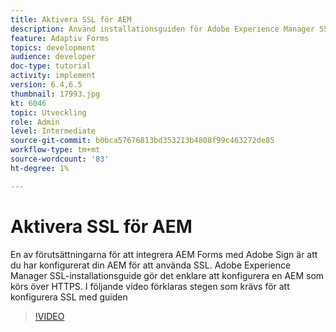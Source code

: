 ```yaml
---
title: Aktivera SSL för AEM
description: Använd installationsguiden för Adobe Experience Manager SSL för att konfigurera en AEM som ska köras över HTTPS.
feature: Adaptiv Forms
topics: development
audience: developer
doc-type: tutorial
activity: implement
version: 6.4,6.5
thumbnail: 17993.jpg
kt: 6046
topic: Utveckling
role: Admin
level: Intermediate
source-git-commit: b0bca57676813bd353213b4808f99c463272de85
workflow-type: tm+mt
source-wordcount: '83'
ht-degree: 1%

---
```



# Aktivera SSL för AEM

En av förutsättningarna för att integrera AEM Forms med Adobe Sign är att du har konfigurerat din AEM för att använda SSL. Adobe Experience Manager SSL-installationsguide gör det enklare att konfigurera en AEM som körs över HTTPS.
I följande video förklaras stegen som krävs för att konfigurera SSL med guiden

>[!VIDEO](https://video.tv.adobe.com/v/17993/?quality=9&learn=on)